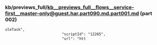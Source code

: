 ### kb/previews_full/kb__previews_full__flows__service-first__master-only@guest.har.part090.md.part001.md (part 002)

```md
uleTask",
                          "scriptId": "12265",
                          "url": "htt
```

```
